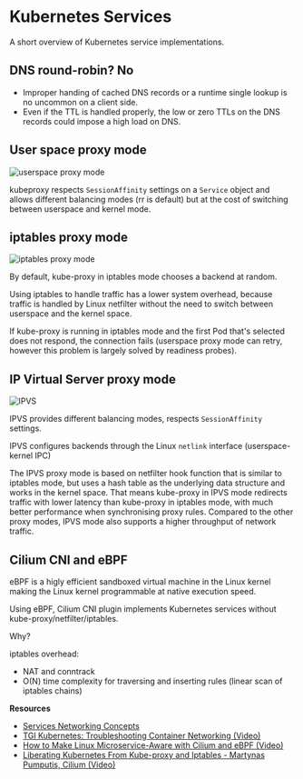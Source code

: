 Kubernetes Services
===
A short overview of Kubernetes service implementations.

DNS round-robin? No
---
- Improper handing of cached DNS records or a runtime single lookup is no uncommon on a client side.
- Even if the TTL is handled properly, the low or zero TTLs on the DNS records could impose a high load on DNS.

User space proxy mode
---

![userspace proxy mode](https://d33wubrfki0l68.cloudfront.net/e351b830334b8622a700a8da6568cb081c464a9b/13020/images/docs/services-userspace-overview.svg)

kubeproxy respects `SessionAffinity` settings on a `Service` object and allows different
balancing modes (rr is default) but at the cost of switching between userspace and kernel mode.

iptables proxy mode
---

![iptables proxy mode](https://d33wubrfki0l68.cloudfront.net/27b2978647a8d7bdc2a96b213f0c0d3242ef9ce0/e8c9b/images/docs/services-iptables-overview.svg)

By default, kube-proxy in iptables mode chooses a backend at random.

Using iptables to handle traffic has a lower system overhead, because traffic is handled by Linux
netfilter without the need to switch between userspace and the kernel space.

If kube-proxy is running in iptables mode and the first Pod that's selected does not respond,
the connection fails (userspace proxy mode can retry, however this problem is largely solved by
readiness probes).

IP Virtual Server proxy mode
---

![IPVS](https://i.imgur.com/4qIxug1.png)

IPVS provides different balancing modes, respects `SessionAffinity` settings.

IPVS configures backends through the Linux `netlink` interface (userspace-kernel IPC)


The IPVS proxy mode is based on netfilter hook function that is similar to iptables mode,
but uses a hash table as the underlying data structure and works in the kernel space.
That means kube-proxy in IPVS mode redirects traffic with lower latency than kube-proxy
in iptables mode, with much better performance when synchronising proxy rules. Compared to
the other proxy modes, IPVS mode also supports a higher throughput of network traffic.


Cilium CNI and eBPF
---
eBPF is a higly efficient sandboxed virtual machine in the Linux kernel making the Linux kernel
programmable at native execution speed.

Using eBPF, Cilium CNI plugin implements Kubernetes services without kube-proxy/netfilter/iptables.

Why?

iptables overhead:
- NAT and conntrack
- O(N) time complexity for traversing and inserting rules (linear scan of iptables chains)


**Resources**
- [Services Networking Concepts](https://kubernetes.io/docs/concepts/services-networking/service/)
- [TGI Kubernetes: Troubleshooting Container Networking (Video)](https://youtu.be/IhbJ3ll4usI)
- [How to Make Linux Microservice-Aware with Cilium and eBPF (Video)](https://youtu.be/_Iq1xxNZOAo)
- [Liberating Kubernetes From Kube-proxy and Iptables - Martynas Pumputis, Cilium (Video)](https://youtu.be/bIRwSIwNHC0)